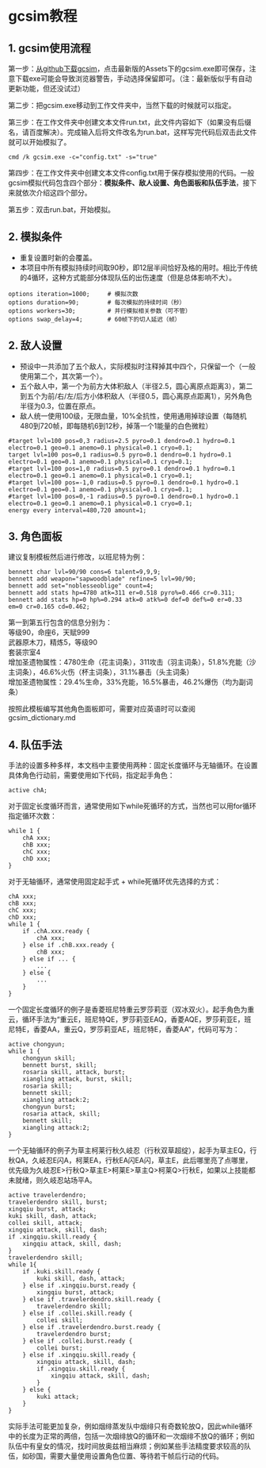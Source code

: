 # gcsim教程

## 1. gcsim使用流程

第一步：[从github下载gcsim](https://github.com/genshinsim/gcsim/releases)，点击最新版的Assets下的gcsim.exe即可保存，注意下载exe可能会导致浏览器警告，手动选择保留即可。（注：最新版似乎有自动更新功能，但还没试过）  

第二步：把gcsim.exe移动到工作文件夹中，当然下载的时候就可以指定。

第三步：在工作文件夹中创建文本文件run.txt，此文件内容如下（如果没有后缀名，请百度解决）。完成输入后将文件改名为run.bat，这样写完代码后双击此文件就可以开始模拟了。  

```text
cmd /k gcsim.exe -c="config.txt" -s="true"
```

第四步：在工作文件夹中创建文本文件config.txt用于保存模拟使用的代码。一般gcsim模拟代码包含四个部分：**模拟条件、敌人设置、角色面板和队伍手法**，接下来就依次介绍这四个部分。  

第五步：双击run.bat，开始模拟。  

## 2. 模拟条件

* 重复设置时新的会覆盖。  
* 本项目中所有模拟持续时间取90秒，即12层半间恰好及格的用时。相比于传统的4循环，这种方式能部分体现队伍的出伤速度（但是总体影响不大）。  

```text
options iteration=1000;     # 模拟次数
options duration=90;        # 每次模拟的持续时间（秒）
options workers=30;         # 并行模拟相关参数（可不管）
options swap_delay=4;       # 60帧下的切人延迟（帧）
```

## 2. 敌人设置

* 预设中一共添加了五个敌人，实际模拟时注释掉其中四个，只保留一个（一般使用第二个，其次第一个）。  
* 五个敌人中，第一个为前方大体积敌人（半径2.5，圆心离原点距离3），第二到五个为前/右/左/后方小体积敌人（半径0.5，圆心离原点距离1），另外角色半径为0.3，位置在原点。  
* 敌人统一使用100级，无限血量，10%全抗性，使用通用掉球设置（每随机480到720帧，即每随机6到12秒，掉落一个1能量的白色微粒）  

```text
#target lvl=100 pos=0,3 radius=2.5 pyro=0.1 dendro=0.1 hydro=0.1 electro=0.1 geo=0.1 anemo=0.1 physical=0.1 cryo=0.1;
target lvl=100 pos=0,1 radius=0.5 pyro=0.1 dendro=0.1 hydro=0.1 electro=0.1 geo=0.1 anemo=0.1 physical=0.1 cryo=0.1;
#target lvl=100 pos=1,0 radius=0.5 pyro=0.1 dendro=0.1 hydro=0.1 electro=0.1 geo=0.1 anemo=0.1 physical=0.1 cryo=0.1;
#target lvl=100 pos=-1,0 radius=0.5 pyro=0.1 dendro=0.1 hydro=0.1 electro=0.1 geo=0.1 anemo=0.1 physical=0.1 cryo=0.1;
#target lvl=100 pos=0,-1 radius=0.5 pyro=0.1 dendro=0.1 hydro=0.1 electro=0.1 geo=0.1 anemo=0.1 physical=0.1 cryo=0.1;
energy every interval=480,720 amount=1;     
```

## 3. 角色面板  

建议复制模板然后进行修改，以班尼特为例：  

```text
bennett char lvl=90/90 cons=6 talent=9,9,9;
bennett add weapon="sapwoodblade" refine=5 lvl=90/90;
bennett add set="noblesseoblige" count=4;
bennett add stats hp=4780 atk=311 er=0.518 pyro%=0.466 cr=0.311;
bennett add stats hp=0 hp%=0.294 atk=0 atk%=0 def=0 def%=0 er=0.33 em=0 cr=0.165 cd=0.462;
```

第一到第五行包含的信息分别为：  
等级90，命座6，天赋999  
武器原木刀，精炼5，等级90  
套装宗室4  
增加圣遗物属性：4780生命（花主词条），311攻击（羽主词条），51.8%充能（沙主词条），46.6%火伤（杯主词条），31.1%暴击（头主词条）  
增加圣遗物属性：29.4%生命，33%充能，16.5%暴击，46.2%爆伤（均为副词条）  

按照此模板编写其他角色面板即可，需要对应英语时可以查阅gcsim_dictionary.md  

## 4. 队伍手法

手法的设置多种多样，本文档中主要使用两种：固定长度循环与无轴循环。在设置具体角色行动前，需要使用如下代码，指定起手角色：  

```text
active chA;
```

对于固定长度循环而言，通常使用如下while死循环的方式，当然也可以用for循环指定循环次数：

```text
while 1 {
    chA xxx;
    chB xxx;
    chC xxx;
    chD xxx;
}
```

对于无轴循环，通常使用固定起手式 + while死循环优先选择的方式：

```text
chA xxx;
chB xxx;
chC xxx;
chD xxx;
while 1 {
    if .chA.xxx.ready {
        chA xxx;
    } else if .chB.xxx.ready {
        chB xxx;
    } else if ... {
        ...
    } else {
        ...
    }
}
```

一个固定长度循环的例子是香菱班尼特重云罗莎莉亚（双冰双火）。起手角色为重云，循环手法为“重云E，班尼特QE，罗莎莉亚EAQ，香菱AQE，罗莎莉亚E，班尼特E，香菱AA，重云Q，罗莎莉亚AE，班尼特E，香菱AA”，代码可写为：  

```text
active chongyun;
while 1 {
    chongyun skill;
    bennett burst, skill;
    rosaria skill, attack, burst;
    xiangling attack, burst, skill;
    rosaria skill;
    bennett skill;
    xiangling attack:2;
    chongyun burst;
    rosaria attack, skill;
    bennett skill;
    xiangling attack:2;
}
```

一个无轴循环的例子为草主柯莱行秋久岐忍（行秋双草超绽），起手为草主EQ，行秋QA，久岐忍E闪A，柯莱EA，行秋EA闪EA闪，草主E，此后哪里亮了点哪里，优先级为久岐忍E>行秋Q>草主E>柯莱E>草主Q>柯莱Q>行秋E，如果以上技能都未就绪，则久岐忍站场平A。  

```text
active travelerdendro;
travelerdendro skill, burst;
xingqiu burst, attack;
kuki skill, dash, attack;
collei skill, attack;
xingqiu attack, skill, dash;
if .xingqiu.skill.ready {
    xingqiu attack, skill, dash;
}
travelerdendro skill;
while 1{
    if .kuki.skill.ready {
        kuki skill, dash, attack;
    } else if .xingqiu.burst.ready {
        xingqiu burst, attack;
    } else if .travelerdendro.skill.ready {
        travelerdendro skill;
    } else if .collei.skill.ready {
        collei skill;
    } else if .travelerdendro.burst.ready {
        travelerdendro burst;
    } else if .collei.burst.ready {
        collei burst;
    } else if .xingqiu.skill.ready {
        xingqiu attack, skill, dash;
        if .xingqiu.skill.ready {
            xingqiu attack, skill, dash;
        }
    } else {
        kuki attack;
    }
}
```

实际手法可能更加复杂，例如烟绯蒸发队中烟绯只有奇数轮放Q，因此while循环中的长度为正常的两倍，包括一次烟绯放Q的循环和一次烟绯不放Q的循环；例如队伍中有皇女的情况，找时间放奥兹相当麻烦；例如某些手法精度要求较高的队伍，如砂国，需要大量使用设置角色位置、等待若干帧后行动的代码。  
